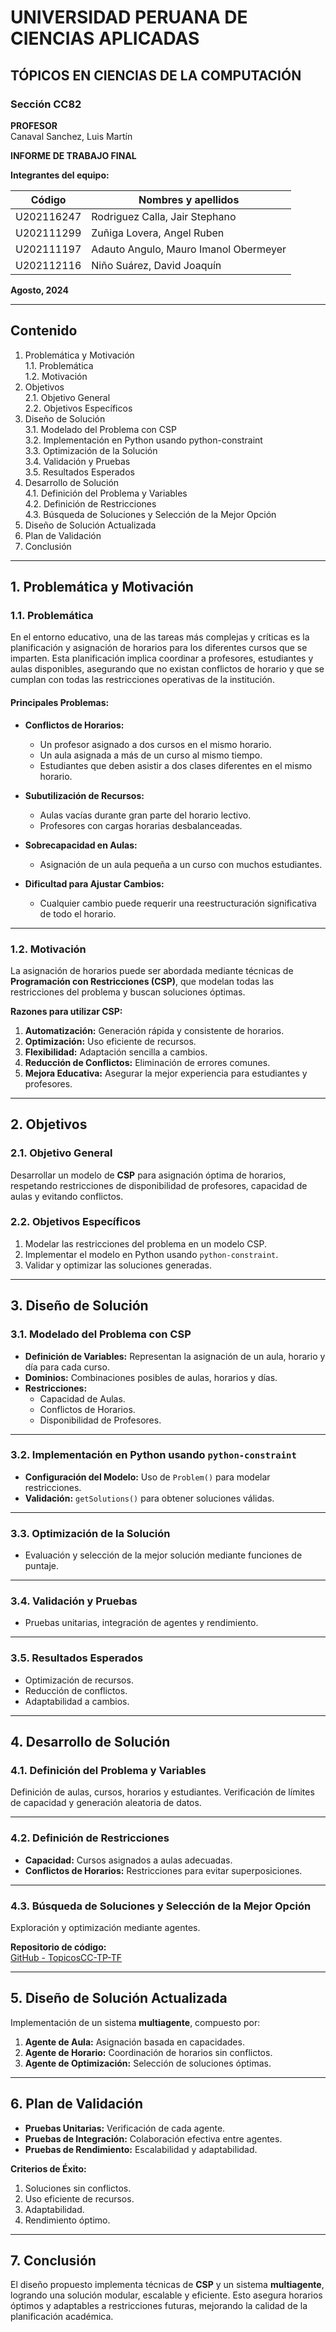 # UNIVERSIDAD PERUANA DE CIENCIAS APLICADAS

## TÓPICOS EN CIENCIAS DE LA COMPUTACIÓN

### Sección CC82

**PROFESOR**  
Canaval Sanchez, Luis Martín

**INFORME DE TRABAJO FINAL**

**Integrantes del equipo:**

| Código       | Nombres y apellidos                     |
|--------------|-----------------------------------------|
| U202116247   | Rodriguez Calla, Jair Stephano         |
| U202111299   | Zuñiga Lovera, Angel Ruben             |
| U202111197   | Adauto Angulo, Mauro Imanol Obermeyer  |
| U202112116   | Niño Suárez, David Joaquín             |

**Agosto, 2024**

---

## Contenido

1. Problemática y Motivación  
   1.1. Problemática  
   1.2. Motivación  
2. Objetivos  
   2.1. Objetivo General  
   2.2. Objetivos Específicos  
3. Diseño de Solución  
   3.1. Modelado del Problema con CSP  
   3.2. Implementación en Python usando python-constraint  
   3.3. Optimización de la Solución  
   3.4. Validación y Pruebas  
   3.5. Resultados Esperados  
4. Desarrollo de Solución  
   4.1. Definición del Problema y Variables  
   4.2. Definición de Restricciones  
   4.3. Búsqueda de Soluciones y Selección de la Mejor Opción  
5. Diseño de Solución Actualizada  
6. Plan de Validación  
7. Conclusión  

---

## 1. Problemática y Motivación

### 1.1. Problemática

En el entorno educativo, una de las tareas más complejas y críticas es la planificación y asignación de horarios para los diferentes cursos que se imparten. Esta planificación implica coordinar a profesores, estudiantes y aulas disponibles, asegurando que no existan conflictos de horario y que se cumplan con todas las restricciones operativas de la institución.

#### Principales Problemas:

- **Conflictos de Horarios:**
  - Un profesor asignado a dos cursos en el mismo horario.
  - Un aula asignada a más de un curso al mismo tiempo.
  - Estudiantes que deben asistir a dos clases diferentes en el mismo horario.

- **Subutilización de Recursos:**
  - Aulas vacías durante gran parte del horario lectivo.
  - Profesores con cargas horarias desbalanceadas.

- **Sobrecapacidad en Aulas:**
  - Asignación de un aula pequeña a un curso con muchos estudiantes.

- **Dificultad para Ajustar Cambios:**
  - Cualquier cambio puede requerir una reestructuración significativa de todo el horario.

---

### 1.2. Motivación

La asignación de horarios puede ser abordada mediante técnicas de **Programación con Restricciones (CSP)**, que modelan todas las restricciones del problema y buscan soluciones óptimas.

**Razones para utilizar CSP:**

1. **Automatización:** Generación rápida y consistente de horarios.
2. **Optimización:** Uso eficiente de recursos.
3. **Flexibilidad:** Adaptación sencilla a cambios.
4. **Reducción de Conflictos:** Eliminación de errores comunes.
5. **Mejora Educativa:** Asegurar la mejor experiencia para estudiantes y profesores.

---

## 2. Objetivos

### 2.1. Objetivo General

Desarrollar un modelo de **CSP** para asignación óptima de horarios, respetando restricciones de disponibilidad de profesores, capacidad de aulas y evitando conflictos.

### 2.2. Objetivos Específicos

1. Modelar las restricciones del problema en un modelo CSP.
2. Implementar el modelo en Python usando `python-constraint`.
3. Validar y optimizar las soluciones generadas.

---

## 3. Diseño de Solución

### 3.1. Modelado del Problema con CSP

- **Definición de Variables:** Representan la asignación de un aula, horario y día para cada curso.
- **Dominios:** Combinaciones posibles de aulas, horarios y días.
- **Restricciones:** 
  - Capacidad de Aulas.
  - Conflictos de Horarios.
  - Disponibilidad de Profesores.

---

### 3.2. Implementación en Python usando `python-constraint`

- **Configuración del Modelo:** Uso de `Problem()` para modelar restricciones.
- **Validación:** `getSolutions()` para obtener soluciones válidas.

---

### 3.3. Optimización de la Solución

- Evaluación y selección de la mejor solución mediante funciones de puntaje.

---

### 3.4. Validación y Pruebas

- Pruebas unitarias, integración de agentes y rendimiento.

---

### 3.5. Resultados Esperados

- Optimización de recursos.
- Reducción de conflictos.
- Adaptabilidad a cambios.

---

## 4. Desarrollo de Solución

### 4.1. Definición del Problema y Variables

Definición de aulas, cursos, horarios y estudiantes. Verificación de límites de capacidad y generación aleatoria de datos.

---

### 4.2. Definición de Restricciones

- **Capacidad:** Cursos asignados a aulas adecuadas.
- **Conflictos de Horarios:** Restricciones para evitar superposiciones.

---

### 4.3. Búsqueda de Soluciones y Selección de la Mejor Opción

Exploración y optimización mediante agentes.

**Repositorio de código:**  
[GitHub - TopicosCC-TP-TF](https://github.com/JairRodriguezCalla/TF-TOPICOS.git)

---

## 5. Diseño de Solución Actualizada

Implementación de un sistema **multiagente**, compuesto por:

1. **Agente de Aula:** Asignación basada en capacidades.
2. **Agente de Horario:** Coordinación de horarios sin conflictos.
3. **Agente de Optimización:** Selección de soluciones óptimas.

---

## 6. Plan de Validación

- **Pruebas Unitarias:** Verificación de cada agente.
- **Pruebas de Integración:** Colaboración efectiva entre agentes.
- **Pruebas de Rendimiento:** Escalabilidad y adaptabilidad.

**Criterios de Éxito:**  
1. Soluciones sin conflictos.  
2. Uso eficiente de recursos.  
3. Adaptabilidad.  
4. Rendimiento óptimo.

---

## 7. Conclusión

El diseño propuesto implementa técnicas de **CSP** y un sistema **multiagente**, logrando una solución modular, escalable y eficiente. Esto asegura horarios óptimos y adaptables a restricciones futuras, mejorando la calidad de la planificación académica.
